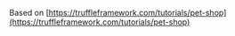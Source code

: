 Based on [https://truffleframework.com/tutorials/pet-shop](https://truffleframework.com/tutorials/pet-shop)

